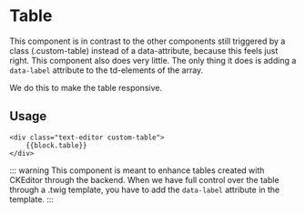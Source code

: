 # Table

This component is in contrast to the other components still triggered by a class (.custom-table) instead of a data-attribute, because this feels just right. This component also does very little. The only thing it does is adding a `data-label` attribute to the td-elements of the array.

We do this to make the table responsive.

## Usage

```twig
<div class="text-editor custom-table">
    {{block.table}}
</div>
```

::: warning
This component is meant to enhance tables created with CKEditor through the backend. When we have full control over the table through a .twig template, you have to add the `data-label` attribute in the template.
:::
